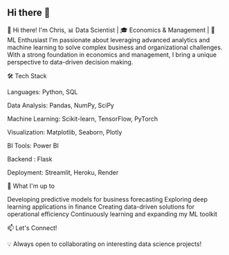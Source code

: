 ## Hi there 👋


👋 Hi there! I'm Chris,
📊 Data Scientist | 🎓 Economics & Management  | 🤖 ML Enthusiast
I'm passionate about leveraging advanced analytics and machine learning to solve complex business and organizational challenges. With a strong foundation in economics and management, I bring a unique perspective to data-driven decision making.


🛠️ Tech Stack

Languages: Python, SQL

Data Analysis: Pandas, NumPy, SciPy

Machine Learning: Scikit-learn, TensorFlow, PyTorch

Visualization: Matplotlib, Seaborn, Plotly

BI Tools: Power BI

Backend : Flask

Deployment: Streamlit, Heroku, Render

🚀 What I'm up to

Developing predictive models for business forecasting
Exploring deep learning applications in finance
Creating data-driven solutions for operational efficiency
Continuously learning and expanding my ML toolkit

📫 Let's Connect!

💡 Always open to collaborating on interesting data science projects!
<!--
**ChrisAgunwa/chrisAgunwa** is a ✨ _special_ ✨ repository because its `README.md` (this file) appears on your GitHub profile.

Here are some ideas to get you started:

- 🔭 I’m currently working on ...
- 🌱 I’m currently learning ...
- 👯 I’m looking to collaborate on ...
- 🤔 I’m looking for help with ...
- 💬 Ask me about ...
- 📫 How to reach me: ...
- 😄 Pronouns: ...
- ⚡ Fun fact: ...
-->
